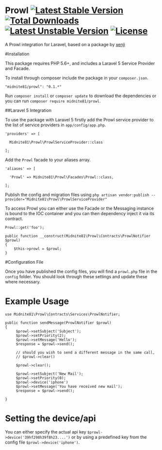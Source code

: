 # Prowl [![Latest Stable Version](https://poser.pugx.org/midnite81/prowl/version)](https://packagist.org/packages/midnite81/prowl) [![Total Downloads](https://poser.pugx.org/midnite81/prowl/downloads)](https://packagist.org/packages/midnite81/prowl) [![Latest Unstable Version](https://poser.pugx.org/midnite81/prowl/v/unstable)](https://packagist.org/packages/midnite81/prowl) [![License](https://poser.pugx.org/midnite81/prowl/license.svg)](https://packagist.org/packages/midnite/auditor)

A Prowl integration for Laravel, based on a package by [xenji](https://github.com/xenji/ProwlPHP)

#Installation

This package requires PHP 5.6+, and includes a Laravel 5 Service Provider and Facade.

To install through composer include the package in your `composer.json`.

    "midnite81/prowl": "0.1.*"

Run `composer install` or `composer update` to download the dependencies or you can run `composer require midnite81/prowl`.

##Laravel 5 Integration

To use the package with Laravel 5 firstly add the Prowl service provider to the list of service providers 
in `app/config/app.php`.

    'providers' => [

      Midnite81\Prowl\ProwlServiceProvider::class
              
    ];
    
Add the `Prowl` facade to your aliases array.

    'aliases' => [

      'Prowl' => Midnite81\Prowl\Facades\Prowl::class,
      
    ];
    
Publish the config and migration files using 
`php artisan vendor:publish --provider="Midnite81\Prowl\ProwlServiceProvider"`

To access Prowl you can either use the Facade or the Messaging instance is bound to the IOC container and you can 
then dependency inject it via its contract.


    Prowl::get('foo');
    
    public function __construct(Midnite81\Prowl\Contracts\ProwlNotifier $prowl)
    {
        $this->prowl = $prowl;
    }
    
#Configuration File

Once you have published the config files, you will find a `prowl.php` file in the `config` folder. You should 
look through these settings and update these where necessary. 

# Example Usage

    use Midnite81\Prowl\Contracts\Services\ProwlNotifier;
    
    public function sendMessage(ProwlNotifier $prowl) 
    {
         $prowl->setSubject('Subject');
         $prowl->setPriority(2);
         $prowl->setMessage('Hello');
         $response = $prowl->send();
         
         // should you wish to send a different message in the same call, 
         // $prowl->clear() 
         
         $prowl->clear(); 
         
         $prowl->setSubject('New Mail');
         $prowl->setPriority(0);
         $prowl->device('iphone') 
         $prowl->setMessage('You have received new mail');
         $response = $prowl->send();
         
    }

# Setting the device/api

You can either specify the actual api key `$prowl->device('39hf298h39f8h23....')` or by using a predefined key from the 
config file `$prowl->device('iphone')`. 